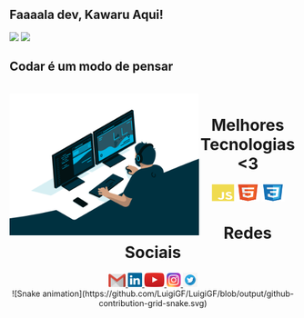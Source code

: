 ## Faaaala dev, Kawaru Aqui!

<div >
  <img height="160em" src="https://github-readme-stats.vercel.app/api?username=kawaru2&show_icons=true&theme=radical&include_all_commits=true&count_private=true"/>
  <img height="160em" src="https://github-readme-stats.vercel.app/api/top-langs/?username=kawaru2&layout=compact&langs_count=16&theme=radical"/>
</div>

## Codar é um modo de pensar

<div  align="center"> 
  <div style="display: inline_block"><br>
    <img align="left" height="250" alt="coding-time" src="code.gif">
    <h1 align="center">Melhores Tecnologias <3</h1>
    <img align="center" height="30" width="40" alt="js-icon"  src="https://raw.githubusercontent.com/devicons/devicon/master/icons/javascript/javascript-plain.svg">
    <img align="center" height="30" width="40" alt="html-icon" src="https://raw.githubusercontent.com/devicons/devicon/master/icons/html5/html5-original.svg">
    <img align="center" height="30" width="40" alt="css-icon" src="https://raw.githubusercontent.com/devicons/devicon/master/icons/css3/css3-original.svg">
   </div>

<div>
    <h1 align="center">Redes Sociais</h1>
    <a href = "mailto: joaopedrocb2@gmail.com">
      <img width="30" src="gmail.svg">
    </a>
    <a href = "https://www.linkedin.com/in/joão-pedro-b790b922b/">
      <img width="25" src="linkedin.svg">
    </a>
    <a href = "https://https://www.youtube.com/channel/UCMxso_AgGIrm4xtPdoxowSQ">
      <img width="35" src="youtube.svg">
    </a>
    <a href = "https://www.instagram.com/joaopedrocb2_/">
      <img width="25" src="instagram.png">
    </a>
    <a href = "https://twitter.com/GunterFPS">
    <img width="25" src="twitter.png">
    </a>
</div>
    ![Snake animation](https://github.com/LuigiGF/LuigiGF/blob/output/github-contribution-grid-snake.svg)
